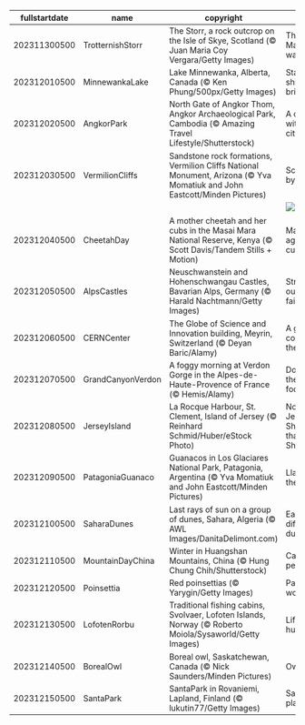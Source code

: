 |fullstartdate|name|copyright|title|image|
|--|--|--|--|--|
202311300500|TrotternishStorr|The Storr, a rock outcrop on the Isle of Skye, Scotland (© Juan Maria Coy Vergara/Getty Images)|The Old Man on his watch|![](/en-CA/2023/12/202311300500TrotternishStorr.jpg)|
202312010500|MinnewankaLake|Lake Minnewanka, Alberta, Canada (© Ken Phung/500px/Getty Images)|Starlight, shining bright|![](/en-CA/2023/12/202312010500MinnewankaLake.jpg)|
202312020500|AngkorPark|North Gate of Angkor Thom, Angkor Archaeological Park, Cambodia (© Amazing Travel Lifestyle/Shutterstock)|A city within a city|![](/en-CA/2023/12/202312020500AngkorPark.jpg)|
202312030500|VermilionCliffs|Sandstone rock formations, Vermilion Cliffs National Monument, Arizona (© Yva Momatiuk and John Eastcott/Minden Pictures)|Sculpted by time|![](/en-CA/2023/12/202312030500VermilionCliffs.jpg)|
||||![](/en-CA/2023/12/.jpg)|
202312040500|CheetahDay|A mother cheetah and her cubs in the Masai Mara National Reserve, Kenya (© Scott Davis/Tandem Stills + Motion)|Masters of agility and cuteness|![](/en-CA/2023/12/202312040500CheetahDay.jpg)|
202312050500|AlpsCastles|Neuschwanstein and Hohenschwangau Castles, Bavarian Alps, Germany (© Harald Nachtmann/Getty Images)|Straight out of a fairytale|![](/en-CA/2023/12/202312050500AlpsCastles.jpg)|
202312060500|CERNCenter|The Globe of Science and Innovation building, Meyrin, Switzerland (© Deyan Baric/Alamy)|A global code for the future|![](/en-CA/2023/12/202312060500CERNCenter.jpg)|
202312070500|GrandCanyonVerdon|A foggy morning at Verdon Gorge in the Alpes-de-Haute-Provence of France (© Hemis/Alamy)|Don't let the clouds fool you!|![](/en-CA/2023/12/202312070500GrandCanyonVerdon.jpg)|
202312080500|JerseyIsland|La Rocque Harbour, St. Clement, Island of Jersey (© Reinhard Schmid/Huber/eStock Photo)|Not that Jersey Shore Not that Jersey Shore|![](/en-CA/2023/12/202312080500JerseyIsland.jpg)|
202312090500|PatagoniaGuanaco|Guanacos in Los Glaciares National Park, Patagonia, Argentina (© Yva Momatiuk and John Eastcott/Minden Pictures)|Llamas on the loose|![](/en-CA/2023/12/202312090500PatagoniaGuanaco.jpg)|
202312100500|SaharaDunes|Last rays of sun on a group of dunes, Sahara, Algeria (© AWL Images/DanitaDelimont.com)|Each day a different dune|![](/en-CA/2023/12/202312100500SaharaDunes.jpg)|
202312110500|MountainDayChina|Winter in Huangshan Mountains, China (© Hung Chung Chih/Shutterstock)|Care for a peak?|![](/en-CA/2023/12/202312110500MountainDayChina.jpg)|
202312120500|Poinsettia|Red poinsettias (© Yarygin/Getty Images)|Paint your world red|![](/en-CA/2023/12/202312120500Poinsettia.jpg)|
202312130500|LofotenRorbu|Traditional fishing cabins, Svolvaer, Lofoten Islands, Norway (© Roberto Moiola/Sysaworld/Getty Images)|Life in a hut-shell|![](/en-CA/2023/12/202312130500LofotenRorbu.jpg)|
202312140500|BorealOwl|Boreal owl, Saskatchewan, Canada (© Nick Saunders/Minden Pictures)|Owl in one|![](/en-CA/2023/12/202312140500BorealOwl.jpg)|
202312150500|SantaPark|SantaPark in Rovaniemi, Lapland, Finland (© lukutin77/Getty Images)|Santa's playground|![](/en-CA/2023/12/202312150500SantaPark.jpg)|
